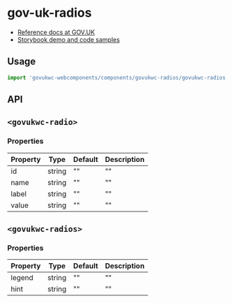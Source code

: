 # gov-uk-radios

- [Reference docs at GOV.UK](https://design-system.service.gov.uk/components/radios/)
- [Storybook demo and code samples](http://tgreyuk.github.io/govuk-webcomponents/storybook/?path=/story/radios/)

## Usage

```javascript
import 'govukwc-webcomponents/components/govukwc-radios/govukwc-radios';
```

## API

## `<govukwc-radio>`

### Properties

| Property  |  Type     | Default | Description |
|-----------|-----------|---------|-------------|
| id|string|""|""
| name|string|""|""
| label|string|""|""
| value|string|""|""| 

## `<govukwc-radios>`

### Properties

| Property  |  Type     | Default | Description |
|-----------|-----------|---------|-------------|
| legend|string|""|""
| hint|string|""|""| 

